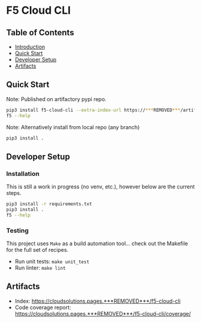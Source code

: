 # F5 Cloud CLI

## Table of Contents
- [Introduction](#introduction)
- [Quick Start](#quick-start)
- [Developer Setup](#developer-setup)
- [Artifacts](#artifacts)


## Quick Start

Note: Published on artifactory pypi repo.

```bash
pip3 install f5-cloud-cli --extra-index-url https://***REMOVED***/artifactory/api/pypi/f5-cloud-solutions-pypi/simple
f5 --help
```

Note: Alternatively install from local repo (any branch)

```bash
pip3 install .
```

## Developer Setup

### Installation

This is still a work in progress (no venv, etc.), however below are the current steps.

```bash
pip3 install -r requirements.txt
pip3 install .
f5 --help
```

### Testing

This project uses `Make` as a build automation tool... check out the Makefile for the full set of recipes.

- Run unit tests: ```make unit_test```
- Run linter: ```make lint```

## Artifacts

- Index: https://cloudsolutions.pages.***REMOVED***/f5-cloud-cli
- Code coverage report: https://cloudsolutions.pages.***REMOVED***/f5-cloud-cli/coverage/
